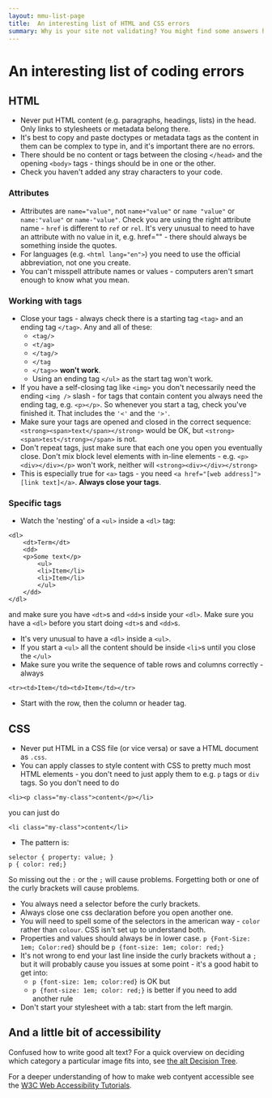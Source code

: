 ```yaml
---
layout: mmu-list-page
title:  An interesting list of HTML and CSS errors
summary: Why is your site not validating? You might find some answers here.
---
```


# An interesting list of coding errors

## HTML

* Never put HTML content (e.g. paragraphs, headings, lists) in the head. Only links to stylesheets or metadata belong there.
* It's best to copy and paste doctypes or metadata tags as the content in them can be complex to type in, and it's important there are no errors. 
* There should be no content or tags between the closing `</head>` and the opening `<body>` tags - things should be in one or the other.
* Check you haven't added any stray characters to your code.

### Attributes

* Attributes are `name="value"`, not `name+"value"` or `name "value"` or `name:"value"` or `name-"value"`. Check you are using the right attribute name - `href` is different to `ref` or `rel`. It's very unusual to need to have an attribute with no value in it, e.g. href="" - there should always be something inside the quotes. 
* For languages (e.g. `<html lang="en">`) you need to use the official abbreviation, not one you create. 
* You can't misspell attribute names or values - computers aren't smart enough to know what you mean.

### Working with tags

* Close your tags - always check there is a starting tag `<tag>` and an ending tag `</tag>`. Any and all of these:
    * `<tag/>`
    * `<t/ag>`
    * `</tag/>`
    * `</tag`
    * `</tag>>` **won't work**. 
    * Using an ending tag `</ul>` as the start tag won't work. 
* If you have a self-closing tag like `<img>` you don't necessarily need the ending `<img />` slash - for tags that contain content you always need the ending tag, e.g. `<p></p>`. So whenever you start a tag, check you've finished it. That includes the `'<'` and the `'>'`.
* Make sure your tags are opened and closed in the correct sequence: `<strong><span>text</span></strong>` would be OK, but `<strong><span>test</strong></span>` is not.
* Don't repeat tags, just make sure that each one you open you eventually close. Don't mix block level elements with in-line elements - e.g. `<p><div></div></p>` won't work, neither will `<strong><div></div></strong>`
* This is especially true for `<a>` tags - you need `<a href="[web address]">[link text]</a>`. **Always close your tags**.

### Specific tags

* Watch the 'nesting' of a `<ul>` inside a `<dl>` tag:

```
<dl>
    <dt>Term</dt>
    <dd>
    <p>Some text</p>
        <ul>
        <li>Item</li>
        <li>Item</li>
        </ul>
    </dd>
</dl>
```

and make sure you have `<dt>`s and `<dd>`s inside your `<dl>`. Make sure you have a `<dl>` before you start doing `<dt>`s and `<dd>`s. 
* It's very unusual to have a `<dl>` inside a `<ul>`.
* If you start a `<ul>` all the content should be inside `<li>`s until you close the `</ul>`
* Make sure you write the sequence of table rows and columns correctly - always

```
<tr><td>Item</td><td>Item</td></tr>
``` 

* Start with the row, then the column or header tag.

## CSS

* Never put HTML in a CSS file (or vice versa) or save a HTML document as `.css`.
* You can apply classes to style content with CSS to pretty much most HTML elements - you don't need to just apply them to e.g. `p` tags or `div` tags. So you don't need to do
```
<li><p class="my-class">content</p></li>
```
you can just do
```
<li class="my-class">content</li>
```
* The pattern is:
```
selector { property: value; }
p { color: red;}
```
So missing out the `:` or the `;` will cause problems. Forgetting both or one of the curly brackets will cause problems. 
* You always need a selector before the curly brackets. 
* Always close one css declaration before you open another one.
* You will need to spell some of the selectors in the american way - `color` rather than `colour`. CSS isn't set up to understand both.
* Properties and values should always be in lower case.
```p {Font-Size: 1em; Color:red}```
should be
```p {font-size: 1em; color: red;}```
* It's not wrong to end your last line inside the curly brackets without a `;` but it will probably cause you issues at some point - it's a good habit to get into:
    * `p {font-size: 1em; color:red}` is OK but
    * `p {font-size: 1em; color: red;}` is better if you need to add another rule
* Don't start your stylesheet with a tab: start from the left margin.

## And a little bit of accessibility

Confused how to write good alt text? For a quick overview on deciding which category a particular image fits into, see [the alt Decision Tree](https://www.w3.org/WAI/tutorials/images/decision-tree/). 

For a deeper understanding of how to make web contyent accessible see the [W3C Web Accessibility Tutorials](https://www.w3.org/WAI/tutorials/).
